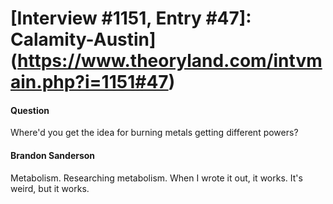 # [Interview #1151, Entry #47]: Calamity-Austin](https://www.theoryland.com/intvmain.php?i=1151#47)

#### Question

Where'd you get the idea for burning metals getting different powers?

#### Brandon Sanderson

Metabolism. Researching metabolism. When I wrote it out, it works. It's weird, but it works.

